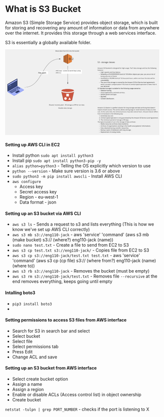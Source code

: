 # What is S3 Bucket

Amazon S3 (Simple Storage Service) provides object storage, which is built for storing and recovering any amount of information or data from anywhere over the internet. It provides this storage through a web services interface.

S3 is essentially a globally available folder.

![](img/S3_diagram.png)

#### Setting up AWS CLI in EC2
- Install python `sudo apt install python3`
- Install pip `sudo apt install python3-pip -y`
- `alias python=python3` - Telling the OS explicitly which version to use
- `python --version` - Make sure version is 3.6 or above
- `sudo python3 -m pip install awscli` - Install AWS CLI
- `aws configure`
  - Access key
  - Secret access key
  - Region - eu-west-1
  - Data format - json

#### Setting up an S3 bucket via AWS CLI

- `aws s3 ls` - Sends a request to s3 and lists everything (This is how we know we've set up AWS CLI correctly)
- `aws s3 mb s3://eng110-jack` - aws 'service' 'command' (aws s3 <service> mb (make bucket) <command> s3:// (where?) eng110-jack (name))
- `sudo nano test.txt` - Create a file to send from EC2 to S3
- `aws s3 cp test.txt s3://eng110-jack/` - Copies file from EC2 to S3
- `aws s3 cp s3://eng110-jack/test.txt test.txt` - aws 'service' 'command' (aws s3 <service> cp (cp file) <command> s3:// (where from?) eng110-jack (name) (where to))
- `aws s3 rb s3://eng110-jack` - Removes the bucket (must be empty)
- `aws s3 rm s3://eng110-jack/test.txt` - Removes file `--recursive` at the end removes everything, keeps going until empty

#### Intalling boto3
- `pip3 install boto3`
- 

#### Setting permissions to access S3 files from AWS interface
- Search for S3 in search bar and select
- Select bucket
- Select file
- Select permissions tab
- Press Edit
- Change ACL and save


#### Setting up an S3 bucket from AWS interface


- Select create bucket option
- Assign a name
- Assign a region
- Enable or disable ACLs (Access control list) in object ownership
- Create bucket



`netstat -tulpn | grep PORT_NUMBER` - checks if the port is listening to X